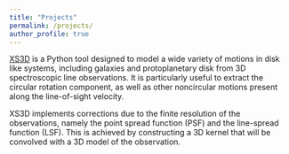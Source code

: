 ```yaml
---
title: "Projects"
permalink: /projects/
author_profile: true
---
```



[XS3D](https://github.com/CarlosCoba/XS3D) is a Python tool designed to model a wide variety of motions in disk like systems, including
galaxies and protoplanetary disk from 3D spectroscopic line observations. It is particularly useful to extract the circular rotation component, as well as other
noncircular motions present along the line-of-sight velocity.

XS3D implements corrections due to the finite resolution of the observations, namely the point spread function (PSF) and the line-spread function (LSF).
This is achieved by constructing a 3D kernel that will be convolved with a 3D model of the observation.

